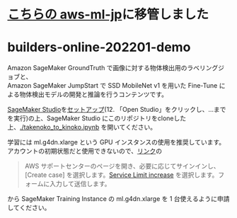 # [こちらの aws-ml-jp](https://github.com/aws-samples/aws-ml-jp/tree/main/sagemaker/sagemaker-jumpstart/builders-online-2022-demo)に移管しました
# builders-online-202201-demo
Amazon SageMaker GroundTruth で画像に対する物体検出用のラベリングジョブと、  
Amazon SageMaker JumpStart で SSD MobileNet v1 を用いた Fine-Tune による物体検出モデルの開発と推論を行うコンテンツです。  

[SageMaker Studio](https://aws.amazon.com/jp/sagemaker/studio/)を[セットアップ](https://catalog.us-east-1.prod.workshops.aws/v2/workshops/63069e26-921c-4ce1-9cc7-dd882ff62575/ja-JP/prerequisites/option2)(12. 「Open Studio」をクリックし、…までを実行)の上、SageMaker Studio にこのリポジトリをcloneした上、[./takenoko_to_kinoko.ipynb](./takenoko_to_kinoko.ipynb) を開いてください。  

学習には ml.g4dn.xlarge という GPU インスタンスの使用を推奨しています。アカウントの初期状態だと使用できないので、[リンク](https://docs.aws.amazon.com/ja_jp/general/latest/gr/aws_service_limits.html)の  
> AWS サポートセンターのページを開き、必要に応じてサインインし、[Create case] を選択します。[Service Limit increase](サービス制限の緩和) を選択します。フォームに入力して送信します。  

から SageMaker Training Instance の ml.g4dn.xlarge を 1 台使えるように申請してください。
